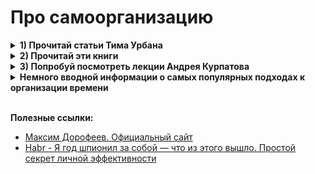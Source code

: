 <h1>Про самоорганизацию </h1>

[//]: # (1 - Статьи Тима Урбана)
<details><summary><b>1) Прочитай статьи Тима Урбана</b></summary><p> 

Обязательно. Поверь, это стоит потраченного времени
- Тим Урбан - [Почему прокрастинаторы прокрастинируют (откладывают дела «на потом») и как побороть прокрастинации](https://habr.com/ru/post/298192)
- Тим Урбан - [https://habr.com/ru/post/303140](https://habr.com/ru/post/303140)
  
<br></p>
</details>

[//]: # (2 - Прочитай эти книги)
<details><summary><b>2) Прочитай эти книги</b></summary><p> 

- Дорофеев М - [Джедайские техники. Как воспитать свою обезьяну, опустошить инбокс и сберечь мыслетопливо](http://links.mnogosdelal.ru/book)
- Дорофеев М - [Путь джедая. Поиск собственной методики продуктивности](http://links.mnogosdelal.ru/JediWay)
- Франк Я - [Муза, где твои крылья](https://www.labirint.ru/reviews/goods/381285/)
- Все книги можно найти в бесплатном доступе, если купить нет совсем никакой возможности. [Flibusta](http://flibusta.net/booksearch), [RuTracker](http://rutracker.org/) и прочие в помощь. Если не умеешь обходить блокировки и пользоваться VPN - самое время научиться, это не сложно.

<br></p>
</details>

[//]: # (3 - Лекции Андрея Курпатова)
<details><summary><b>3) Попробуй посмотреть лекции Андрея Курпатова</b></summary><p> 

Смотреть [здесь](https://www.youtube.com/c/AndreyKurpatov/playlists). Это отдельная тема - лучше вначале посмотреть несколько вводных лекций, чтоб примерно разобраться о чём речь. Лично мне очень помогает

Пара видео «для затравки»:
- ["Усилие воли" и полезные привычки: можно ли перехитрить свой мозг?](https://www.youtube.com/watch?v=6u1f9lwLFKU&list=PLCQfRMyspsaPxrpC8UxXCJwBeM4zGQQrR&index=29)
- [Разбор факт-карты «Хочу успевать больше!»](https://www.youtube.com/watch?v=MGfqRHFKZEk&list=PLCQfRMyspsaN_YewGyQUQikpGh0notlds&index=7&t=11s)

<br></p>
</details>

[//]: # (3 - Популярные подходы к организации времени)
<details><summary><b>Немного вводной информации о самых популярных подходах к организации времени</b></summary><p> 

- Wikipedia - [Getting Things Done](https://ru.wikipedia.org/wiki/Getting_Things_Done)
- Wikipedia - [Метод помидора](https://ru.wikipedia.org/wiki/%D0%9C%D0%B5%D1%82%D0%BE%D0%B4_%D0%BF%D0%BE%D0%BC%D0%B8%D0%B4%D0%BE%D1%80%D0%B0)
- Wikipedia - [Хронофаги](https://ru.wikipedia.org/wiki/%D0%A5%D1%80%D0%BE%D0%BD%D0%BE%D1%84%D0%B0%D0%B3%D0%B8)
- Wikipedia - [Закон Парето](https://ru.wikipedia.org/wiki/%D0%97%D0%B0%D0%BA%D0%BE%D0%BD_%D0%9F%D0%B0%D1%80%D0%B5%D1%82%D0%BE)

Про [GTD](https://ru.wikipedia.org/wiki/Getting_Things_Done) рекомендую почитать отдельно - вначале статью из Википедии (см выше), потом поищи в Интернете. Есть много обзорных статей (на [Хабре](https://habr.com/ru/search/?q=GTD&target_type=posts&order=relevance) например) И роликов на [YouTube](https://www.youtube.com/results?search_query=GTD). Можно почитать книги самого Аллана и его последователей.

<br></p>
</details>

<br>

**Полезные ссылки:**
 - [Максим Дорофеев. Официальный сайт](https://mnogosdelal.ru/)
 - [Habr - Я год шпионил за собой — что из этого вышло. Простой секрет личной эффективности](https://habr.com/ru/post/681384/)